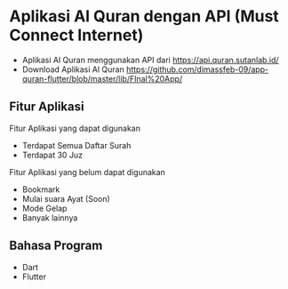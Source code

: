 # Aplikasi Al Quran dengan API (Must Connect Internet)

- Aplikasi Al Quran menggunakan API dari https://api.quran.sutanlab.id/
- Download Aplikasi Al Quran https://github.com/dimassfeb-09/app-quran-flutter/blob/master/lib/FInal%20App/

## Fitur Aplikasi

Fitur Aplikasi yang dapat digunakan

- Terdapat Semua Daftar Surah
- Terdapat 30 Juz

Fitur Aplikasi yang belum dapat digunakan

- Bookmark
- Mulai suara Ayat (Soon)
- Mode Gelap
- Banyak lainnya

## Bahasa Program

- Dart
- Flutter
